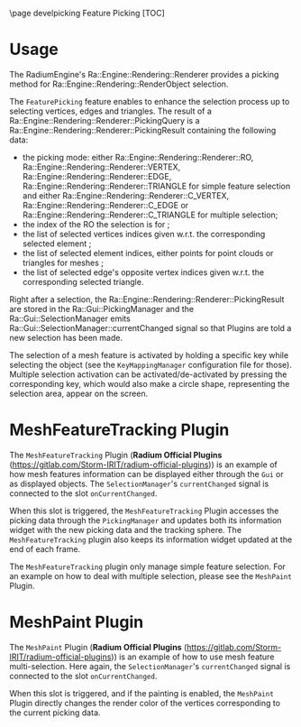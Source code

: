 \page develpicking  Feature Picking
[TOC]

# Usage

The RadiumEngine's Ra::Engine::Rendering::Renderer provides a picking method for Ra::Engine::Rendering::RenderObject selection.

The `FeaturePicking` feature enables to enhance the selection process up to selecting vertices, edges and triangles.
The result of a Ra::Engine::Rendering::Renderer::PickingQuery is a Ra::Engine::Rendering::Renderer::PickingResult containing the following data:

* the picking mode: either Ra::Engine::Rendering::Renderer::RO, Ra::Engine::Rendering::Renderer::VERTEX, Ra::Engine::Rendering::Renderer::EDGE, Ra::Engine::Rendering::Renderer::TRIANGLE for simple feature selection and either Ra::Engine::Rendering::Renderer::C_VERTEX, Ra::Engine::Rendering::Renderer::C_EDGE or Ra::Engine::Rendering::Renderer::C_TRIANGLE for multiple selection;
* the index of the RO the selection is for ;
* the list of selected vertices indices given w.r.t. the corresponding selected element ;
* the list of selected element indices, either points for point clouds or triangles for meshes ;
* the list of selected edge's opposite vertex indices given w.r.t. the corresponding selected triangle.

Right after a selection, the Ra::Engine::Rendering::Renderer::PickingResult are stored in the Ra::Gui::PickingManager and the Ra::Gui::SelectionManager emits Ra::Gui::SelectionManager::currentChanged signal so that Plugins are told a new selection has been made.

The selection of a mesh feature is activated by holding a specific key while selecting the object (see the `KeyMappingManager` configuration file for those). Multiple selection activation can be activated/de-activated by pressing the corresponding key, which would also make a circle shape, representing the selection area, appear on the screen.

# MeshFeatureTracking Plugin

The `MeshFeatureTracking` Plugin (**Radium Official Plugins** (<https://gitlab.com/Storm-IRIT/radium-official-plugins>)) is an example of how mesh features information can be displayed either through the `Gui` or as displayed objects.
The `SelectionManager`'s `currentChanged` signal is connected to the slot `onCurrentChanged`.

When this slot is triggered, the `MeshFeatureTracking` Plugin accesses the picking data through the `PickingManager` and updates both its information widget with the new picking data and the tracking sphere.
The `MeshFeatureTracking` plugin also keeps its information widget updated at the end of each frame.

The `MeshFeatureTracking` plugin only manage simple feature selection. For an example on how to deal with multiple selection, please see the `MeshPaint` Plugin.

# MeshPaint Plugin

The `MeshPaint` Plugin (**Radium Official Plugins** (<https://gitlab.com/Storm-IRIT/radium-official-plugins>)) is an example of how to use mesh feature multi-selection.
Here again, the `SelectionManager`'s `currentChanged` signal is connected to the slot `onCurrentChanged`.

When this slot is triggered, and if the painting is enabled, the `MeshPaint` Plugin directly changes the render color of the vertices corresponding to the current picking data.
